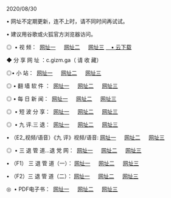 <p>2020/08/30
<p>• 网址不定期更新，连不上时，请不同时间再试试。
<p>• 建议用谷歌或火狐官方浏览器访问。
<p>◎  • 视 频： 
<a href="http://dcu.shirokuriwaki.com/s/" target="_blank">网址一</a> 　 
<a href="http://dsu.shirokuriwaki.com/s/" target="_blank">网址二</a> 　 
<a href="http://dou.shirokuriwaki.com/tv.html" target="_blank">网址三</a>
<a href="https://disk.yandex.ru/d/wIUK0uxc3Gk4Ng" target="_blank">　• 云下载 </a></p>
<p>◆ 分 享 网 址 ：c.gizm.ga（ 请 收 藏） </p>

<p>◎•  小 站：  
<a href="http://dcu.shirokuriwaki.com/" target="_blank">网址一</a> 　 
<a href="http://dsu.shirokuriwaki.com/" target="_blank">网址二</a> 　 
<a href="http://dou.shirokuriwaki.com/k/" target="_blank">网址三</a></p><p>

<p>◎  • 翻 墙 软 件 ：  
<a href="http://dcu.shirokuriwaki.com/ff/" target="_blank">网址一</a> 　 
<a href="http://dsu.shirokuriwaki.com/s/read/a1_nd.html" target="_blank">网址二</a> 　 
<a href="http://dou.shirokuriwaki.com/ff/index.html" target="_blank">网址三</a></p>
<p>◎  • 每 日 新 闻：  
<a href="http://dcu.shirokuriwaki.com/day/" target="_blank">网址一</a> 　 
<a href="http://dsu.shirokuriwaki.com/day/" target="_blank">网址二</a> 　 
<a href="http://dou.shirokuriwaki.com/day/index.html" target="_blank">网址三</a></p>
<p>◎   • 短 波 分 享：  
<a href="http://dcu.shirokuriwaki.com/h/" target="_blank">网址一</a> 　 
<a href="http://dsu.shirokuriwaki.com/h/" target="_blank">网址二</a> 　 
<a href="http://dou.shirokuriwaki.com/h/index.html" target="_blank">网址三</a></p>
<p>◎   • 九 评.三 退：  
<a href="http://dcu.shirokuriwaki.com/t/" target="_blank">网址一</a> 　 
<a href="http://dsu.shirokuriwaki.com/v2/index.html" target="_blank">网址二</a> 　 
<a href="http://dou.shirokuriwaki.com/tt/index.html" target="_blank">网址三</a> 　</p>
<p>  • （E2_视频/语音）《九 评》视频/语音: 
<a href="http://dcu.shirokuriwaki.com/7738.html" target="_blank">网址一</a> 　 
<a href="http://dsu.shirokuriwaki.com/7614.html" target="_blank">网址二</a> 　 
<a href="http://dou.shirokuriwaki.com/7633.html" target="_blank">网址三</a></p>
<p>◎   • 三 退 管 道...退 党 网：  
<a href="http://dcu.shirokuriwaki.com/go/td1.html" target="_blank">网址一</a> 　 
<a href="http://dsu.shirokuriwaki.com/go/td2.html" target="_blank">网址二</a> 　 
<a href="http://dou.shirokuriwaki.com/go/td3.html" target="_blank">网址三</a></p>
<p>  • （F1） 三 退 管 道（一）： 
<a href="http://dcu.shirokuriwaki.com/dd/" target="_blank">网址一</a> 　 
<a href="http://dsu.shirokuriwaki.com/s/read/a1_tdx.html" target="_blank">网址二</a> 　 
<a href="http://dou.shirokuriwaki.com/dd/" target="_blank">网址三</a></p>
<p>  • （F2）三 退 管 道（二）： 
<a href="http://dsu.shirokuriwaki.com/d/" target="_blank">网址一</a> 　 
<a href="http://dcu.shirokuriwaki.com/d/index.html" target="_blank">网址二</a> 　 
<a href="http://dou.shirokuriwaki.com/d/" target="_blank">网址三</a></p>
<p>◎   • PDF电子书：  
<a href="http://dcu.shirokuriwaki.com/p/" target="_blank">网址一</a> 　 
<a href="http://dsu.shirokuriwaki.com/p/index.html" target="_blank">网址二</a> 　 
<a href="http://dou.shirokuriwaki.com/p/" target="_blank">网址三</a></p>
